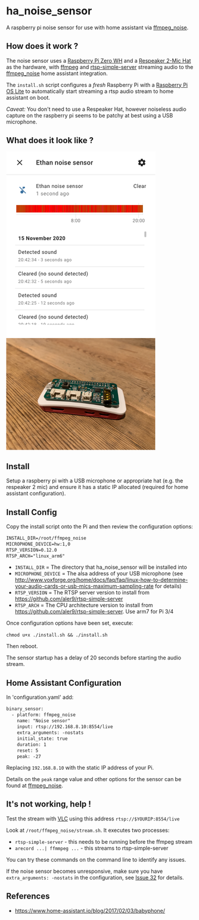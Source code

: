 # ha_noise_sensor

A raspberry pi noise sensor for use with home assistant via [ffmpeg_noise](https://www.home-assistant.io/integrations/ffmpeg_noise/).

## How does it work ?

The noise sensor uses a [Raspberry Pi Zero WH](https://thepihut.com/products/raspberry-pi-zero-wh-with-pre-soldered-header) and a [Respeaker 2-Mic Hat](https://wiki.seeedstudio.com/ReSpeaker_2_Mics_Pi_HAT/) as the hardware, with [ffmpeg](https://ffmpeg.org/) and [rtsp-simple-server](https://github.com/aler9/rtsp-simple-server) streaming audio to the [ffmpeg_noise](https://www.home-assistant.io/integrations/ffmpeg_noise/) home assistant integration.

The `install.sh` script configures a *fresh* Raspberry Pi with a [Raspberry Pi OS Lite](https://www.raspberrypi.org/downloads/raspberry-pi-os/) to automatically start streaming a rtsp audio stream to home assistant on boot.

*Caveat:* You don't need to use a Respeaker Hat, however noiseless audio capture on the raspberry pi seems to be patchy at best using a USB microphone.

## What does it look like ?

<img src="/images/sensor.png" width="400">
<img src="/images/case.jpg" width="400">

## Install

Setup a raspberry pi with a USB microphone or appropriate hat (e.g. the respeaker 2 mic) and ensure it has a static IP allocated (required for home assistant configuration).

## Install Config

Copy the install script onto the Pi and then review the configuration options:

```
INSTALL_DIR=/root/ffmpeg_noise
MICROPHONE_DEVICE=hw:1,0
RTSP_VERSION=0.12.0
RTSP_ARCH="linux_arm6"
```

* `INSTALL_DIR` = The directory that ha_noise_sensor will be installed into
* `MICROPHONE_DEVICE` = The alsa address of your USB microphone (see http://www.voxforge.org/home/docs/faq/faq/linux-how-to-determine-your-audio-cards-or-usb-mics-maximum-sampling-rate for details)
* `RTSP_VERSION` = The RTSP server version to install from https://github.com/aler9/rtsp-simple-server
* `RTSP_ARCH` = The CPU architecture version to install from https://github.com/aler9/rtsp-simple-server.  Use arm7 for Pi 3/4

Once configuration options have been set, execute:

`chmod u+x ./install.sh && ./install.sh`

Then reboot.

The sensor startup has a delay of 20 seconds before starting the audio stream.

## Home Assistant Configuration

In 'configuration.yaml' add:

```
binary_sensor:
  - platform: ffmpeg_noise
    name: "Noise sensor"
    input: rtsp://192.168.8.10:8554/live
    extra_arguments: -nostats
    initial_state: true
    duration: 1
    reset: 5
    peak: -27
```

Replacing `192.168.8.10` with the static IP address of your Pi.

Details on the `peak` range value and other options for the sensor can be found at [ffmpeg_noise](https://www.home-assistant.io/integrations/ffmpeg_noise/).

## It's not working, help !

Test the stream with [VLC](https://www.videolan.org/vlc/index.html) using this address `rtsp://$YOURIP:8554/live`

Look at `/root/ffmpeg_noise/stream.sh`.  It executes two processes:

* `rtsp-simple-server` - this needs to be running before the ffmpeg stream
* `arecord ...| ffmmpeg ...` - this streams to rtsp-simple-server

You can try these commands on the command line to identify any issues.

If the noise sensor becomes unresponsive, make sure you have `extra_arguments: -nostats` in the configuration, see [Issue 32](https://github.com/home-assistant-libs/ha-ffmpeg/issues/32#issuecomment-727569153) for details.

## References

* https://www.home-assistant.io/blog/2017/02/03/babyphone/
